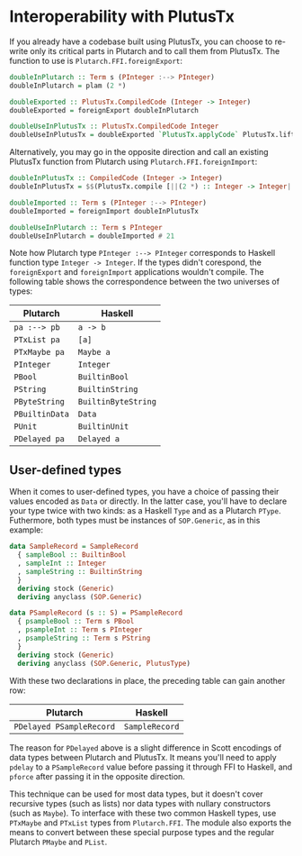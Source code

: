 # Interoperability with PlutusTx

If you already have a codebase built using PlutusTx, you can choose to
re-write only its critical parts in Plutarch and to call them from
PlutusTx. The function to use is `Plutarch.FFI.foreignExport`:

```haskell
doubleInPlutarch :: Term s (PInteger :--> PInteger)
doubleInPlutarch = plam (2 *)

doubleExported :: PlutusTx.CompiledCode (Integer -> Integer)
doubleExported = foreignExport doubleInPlutarch

doubleUseInPlutusTx :: PlutusTx.CompiledCode Integer
doubleUseInPlutusTx = doubleExported `PlutusTx.applyCode` PlutusTx.liftCode 21
```

Alternatively, you may go in the opposite direction and call an existing
PlutusTx function from Plutarch using `Plutarch.FFI.foreignImport`:

```haskell
doubleInPlutusTx :: CompiledCode (Integer -> Integer)
doubleInPlutusTx = $$(PlutusTx.compile [||(2 *) :: Integer -> Integer||])

doubleImported :: Term s (PInteger :--> PInteger)
doubleImported = foreignImport doubleInPlutusTx

doubleUseInPlutarch :: Term s PInteger
doubleUseInPlutarch = doubleImported # 21
```

Note how Plutarch type `PInteger :--> PInteger` corresponds to Haskell
function type `Integer -> Integer`. If the types didn't corespond, the
`foreignExport` and `foreignImport` applications wouldn't compile. The
following table shows the correspondence between the two universes of types:

| Plutarch       | Haskell             |
| -------------- | ------------------- |
| `pa :--> pb`   | `a -> b`            |
| `PTxList pa`   | `[a]`               |
| `PTxMaybe pa`  | `Maybe a`           |
| `PInteger`     | `Integer`           |
| `PBool`        | `BuiltinBool`       |
| `PString`      | `BuiltinString`     |
| `PByteString`  | `BuiltinByteString` |
| `PBuiltinData` | `Data`              |
| `PUnit`        | `BuiltinUnit`       |
| `PDelayed pa`  | `Delayed a`         |

## User-defined types

When it comes to user-defined types, you have a choice of passing their values
encoded as `Data` or directly. In the latter case, you'll have to declare your
type twice with two kinds: as a Haskell `Type` and as a Plutarch
`PType`. Futhermore, both types must be instances of `SOP.Generic`, as in this
example:

```haskell
data SampleRecord = SampleRecord
  { sampleBool :: BuiltinBool
  , sampleInt :: Integer
  , sampleString :: BuiltinString
  }
  deriving stock (Generic)
  deriving anyclass (SOP.Generic)

data PSampleRecord (s :: S) = PSampleRecord
  { psampleBool :: Term s PBool
  , psampleInt :: Term s PInteger
  , psampleString :: Term s PString
  }
  deriving stock (Generic)
  deriving anyclass (SOP.Generic, PlutusType)
```

With these two declarations in place, the preceding table can gain another
row:

| Plutarch                  | Haskell              |
| -----------------------   | -------------------- |
| `PDelayed PSampleRecord`  | `SampleRecord`       |

The reason for `PDelayed` above is a slight difference in Scott encodings of
data types between Plutarch and PlutusTx. It means you'll need to apply
`pdelay` to a `PSampleRecord` value before passing it through FFI to Haskell,
and `pforce` after passing it in the opposite direction.

This technique can be used for most data types, but it doesn't cover recursive
types (such as lists) nor data types with nullary constructors (such as
`Maybe`). To interface with these two common Haskell types, use `PTxMaybe` and
`PTxList` types from `Plutarch.FFI`. The module also exports the means to
convert between these special purpose types and the regular Plutarch `PMaybe`
and `PList`.
